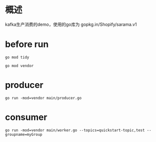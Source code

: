 # 概述
kafka生产消费的demo，使用的go库为 gopkg.in/Shopify/sarama.v1

# before run
```
go mod tidy

go mod vendor
```
# producer
```
go run -mod=vendor main/producer.go
```

# consumer
```
go run -mod=vendor main/worker.go --topics=quickstart-topic,test --groupname=myGroup
```
